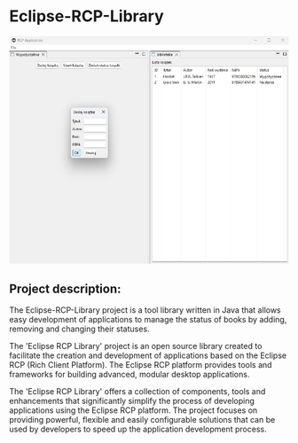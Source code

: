 # Eclipse-RCP-Library

<img src="page.jpg"/>

## Project description:

The Eclipse-RCP-Library project is a tool library written in Java that allows easy development of applications to manage the status of books by adding, removing and changing their statuses.

The 'Eclipse RCP Library' project is an open source library created to facilitate the creation and development of applications based on the Eclipse RCP (Rich Client Platform). The Eclipse RCP platform provides tools and frameworks for building advanced, modular desktop applications.

The 'Eclipse RCP Library' offers a collection of components, tools and enhancements that significantly simplify the process of developing applications using the Eclipse RCP platform. The project focuses on providing powerful, flexible and easily configurable solutions that can be used by developers to speed up the application development process.


